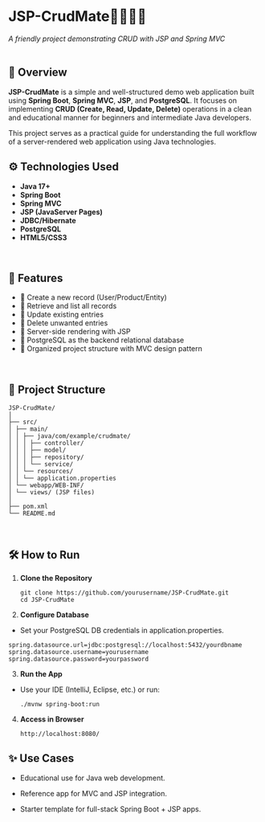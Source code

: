 # JSP-CrudMate👨‍💻👩‍💻

_A friendly project demonstrating CRUD with JSP and Spring MVC_
<br><br>

## 📝 Overview

**JSP-CrudMate** is a simple and well-structured demo web application built using **Spring Boot**, **Spring MVC**, **JSP**, and **PostgreSQL**. It focuses on implementing **CRUD (Create, Read, Update, Delete)** operations in a clean and educational manner for beginners and intermediate Java developers.

This project serves as a practical guide for understanding the full workflow of a server-rendered web application using Java technologies.
<br>


## ⚙️ Technologies Used

- **Java 17+**
- **Spring Boot**
- **Spring MVC**
- **JSP (JavaServer Pages)**
- **JDBC/Hibernate**
- **PostgreSQL**
- **HTML5/CSS3**

<br>

## 🚀 Features

- 🔹 Create a new record (User/Product/Entity)
- 🔹 Retrieve and list all records
- 🔹 Update existing entries
- 🔹 Delete unwanted entries
- 🔹 Server-side rendering with JSP
- 🔹 PostgreSQL as the backend relational database
- 🔹 Organized project structure with MVC design pattern

<br>

## 📁 Project Structure



```
JSP-CrudMate/
│
├── src/
│ ├── main/
│ │ ├── java/com/example/crudmate/
│ │ │ ├── controller/
│ │ │ ├── model/
│ │ │ ├── repository/
│ │ │ └── service/
│ │ └── resources/
│ │ └── application.properties
│ └── webapp/WEB-INF/
│ └── views/ (JSP files)
│
├── pom.xml
└── README.md
```
<br>

## 🛠️ How to Run


1. **Clone the Repository**

   ```
   git clone https://github.com/yourusername/JSP-CrudMate.git
   cd JSP-CrudMate
   ```

2. **Configure Database**

-  Set your PostgreSQL DB credentials in application.properties.

  ```
  spring.datasource.url=jdbc:postgresql://localhost:5432/yourdbname
  spring.datasource.username=yourusername
  spring.datasource.password=yourpassword
 ```

3. **Run the App**

- Use your IDE (IntelliJ, Eclipse, etc.) or run:

  ```
  ./mvnw spring-boot:run
  ```

4. **Access in Browser**

   ```
   http://localhost:8080/
   ```


## ✨ Use Cases

- Educational use for Java web development.

- Reference app for MVC and JSP integration.

- Starter template for full-stack Spring Boot + JSP apps.


